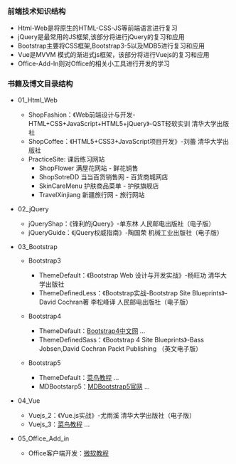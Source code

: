 ### 前端技术知识结构
* Html-Web是将原生的HTML-CSS-JS等前端语言进行复习
* jQuery是最常用的JS框架,该部分将进行jQuery的复习和应用
* Bootstrap主要将CSS框架,Bootstrap3-5以及MDB5进行复习和应用
* Vue是MVVM 模式的渐进式js框架，该部分将进行Vuejs的复习和应用
* Office-Add-In则对Office的相关小工具进行开发的学习

### 书籍及博文目录结构
* 01_Html_Web
    * ShopFashion：《Web前端设计与开发-HTML+CSS+JavaScript+HTML5+jQuery》-QST轻软实训 清华大学出版社
    * ShopCoffee：《HTML5+CSS3+JavaScript项目开发》-刘蕾 清华大学出版社
    * PracticeSite: 课后练习网站
        * ShopFlower 满屋花网站 - 鲜花销售
        * ShopSotreDD 当当百货销售网 - 百货商城网店
        * SkinCareMenu 护肤商品菜单 - 护肤旗舰店
        * TravelXinjiang 新疆旅行网 - 旅行网站

* 02_jQuery
    * jQueryShap：《锋利的jQuery》-单东林 人民邮电出版社（电子版）
    * jQueryGuide：《jQuery权威指南》-陶国荣 机械工业出版社（电子版）

* 03_Bootstrap
    * Bootstrap3
        * ThemeDefault：《Bootstrap Web 设计与开发实战》-杨旺功 清华大学出版社
        * ThemeDefinedLess：《Bootstrap实战-Bootstrap Site Blueprints》-David Cochran著 李松峰译 人民邮电出版社（电子版）

    * Bootstrap4
        * ThemeDefault：[Bootstrap4中文网](https://v4.bootcss.com/docs/getting-started/introduction/ "Bootstrap4") ...
        * ThemeDefinedSass：《Bootstrap 4 Site Blueprints》-Bass Jobsen,David Cochran Packt Publishing （英文电子版）

    * Bootstrap5
        * ThemeDefault：[菜鸟教程](https://www.runoob.com/bootstrap5/bootstrap5-tutorial.html "Bootstrap5") ...
        * MDBootstarp5：[MDBootstrap5官网](https://mdbootstrap.com/docs/standard/layout/grid/ "官网") ...

* 04_Vue
    * Vuejs_2：《Vue.js实战》-尤雨溪 清华大学出版社（电子版）
    * Vuejs_3：[菜鸟教程](https://www.runoob.com/vue3/vue3-tutorial.html "Vue.js-3") ...
    
* 05_Office_Add_in
    * Office客户端开发：[微软教程](https://docs.microsoft.com/zh-cn/office/client-developer/onenote/application-interface-onenote?redirectedfrom=MSDN "教程")




